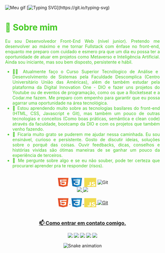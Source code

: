 ![Meu gif](https://user-images.githubusercontent.com/105338579/188969238-ee3b2810-e610-4681-98a6-0ab00027df7c.gif) [![Typing SVG](https://readme-typing-svg.herokuapp.com?font=ronoto+mono&size=21&pause=1000&color=42C920&width=435&lines=Oi%2C+meu+nome+%C3%A9+Guilherme+Espinosa.;Seja+bem+vindo(a)+ao+meu+perfil!)](https://git.io/typing-svg)

<h1><font color="#42C920">🚀 Sobre mim</font></h1>
<font color="#42C920">
<p align="justify">Eu sou Desenvolvedor Front-End Web (nível junior). Pretendo me desenvolver ao máximo e me tornar Fullstack com ênfase no front-end, enquanto me preparo com cuidado e esmero pra que um dia eu possa ter a oportunidade de atuar em projetos como Metaverso e Inteligência Artificial. Ainda sou iniciante, mas sou bem disposto, persistente e hábil. </p></font>
<font color="#42C920">
<ul align="justify">
   <li>👩‍💻 Atualmente faço o Curso Superior Tecnólogico de Análise e Desenvolvimento de Sistemas pela Faculdade Descomplica (Centro Universitário União das Américas), além de também estudar pela plataforma da Digital Innovation One - DIO e fazer uns projetos do Youtube ou de eventos de programação, como os que a Rocketseat e a Codar.me fazem. Me preparo com empenho para garantir que eu possa agarrar uma oportunidade na área tecnológica. </li>

   <li>🧠 Estou aprendendo muito sobre as tecnologias basilares do front-end (HTML, CSS, Javascript e Git), mas também um pouco de outras tecnologias e conceitos (Como boas práticas, semântica e clean code) através da faculdade, bootcamp da DIO e com os projetos que também venho fazendo. </li>

   <li>🤔 Ficaria muito grato se puderem me ajudar nessa caminhada. Eu sou ensinável, curioso e persistente. Gosto de discutir ideias, soluções sobre o porquê das coisas. Ouvir feedbacks, dicas, conselhos e histórias vividas são ótimas maneiras de se ganhar um pouco da experiência de terceiros. </li>

   <li>💬 Me pergunte sobre algo e se eu não souber, pode ter certeza que procurarei aprender pra te responder (risos). </li>
</ul>
</font>
<div align="center" style="display: inline_block"><br>
 <img align="center" alt="HTML" height="30" width="40" src="https://raw.githubusercontent.com/devicons/devicon/master/icons/html5/html5-original.svg">
 <img align="center" alt="CSS" height="30" width="40" src="https://raw.githubusercontent.com/devicons/devicon/master/icons/css3/css3-original.svg"> 
 <img align="center" alt="Js" height="30" width="40" src="https://raw.githubusercontent.com/devicons/devicon/master/icons/javascript/javascript-plain.svg">
 <img align="center" alt="Git" height="55" width="65" src="https://cdn.jsdelivr.net/gh/devicons/devicon/icons/git/git-plain-wordmark.svg" />
</div>

 <div align="center">
  <a href="https://github.com/Guilherme-Espinosa">
  <img height="160em" src="https://github-readme-stats.vercel.app/api?username=Guilherme-Espinosa&show_icons=true&theme=synthwave&include_all_commits=true&count_private=true"/>
  <img height="160em" src="https://github-readme-stats.vercel.app/api/top-langs/?username=Guilherme-Espinosa&layout=compact&langs_count=6&theme=synthwave"/>
</div>

<div align="center" style="display: inline_block"><br>
 <img align="center" alt="HTML" height="30" width="40" src="https://raw.githubusercontent.com/devicons/devicon/master/icons/html5/html5-original.svg">
 <img align="center" alt="CSS" height="30" width="40" src="https://raw.githubusercontent.com/devicons/devicon/master/icons/css3/css3-original.svg"> 
 <img align="center" alt="Js" height="30" width="40" src="https://raw.githubusercontent.com/devicons/devicon/master/icons/javascript/javascript-plain.svg">
 <img align="center" alt="Git" height="55" width="65" src="https://cdn.jsdelivr.net/gh/devicons/devicon/icons/git/git-plain-wordmark.svg" />
</div>
 <br>
 
  <h3 align="center"> 📫 Como entrar em contato comigo. </h3>
<div align="center"> 
 <a href="https://www.linkedin.com/in/guilherme-espinosa/" target="_blank"><img src="https://img.shields.io/badge/-LinkedIn-%230077B5?style=for-the-badge&logo=linkedin&logoColor=white" target="_blank"></a> 
 <a href="https://www.instagram.com/guilherme.espinosa/" target="_blank"><img src="https://img.shields.io/badge/-Instagram-%23E4405F?style=for-the-badge&logo=instagram&logoColor=white" target="_blank"></a> 
 <a href="https://www.youtube.com/GuilhermeEspinosa" target="_blank"><img src="https://img.shields.io/badge/YouTube-FF0000?style=for-the-badge&logo=youtube&logoColor=white" target="_blank"></a>
 <a href ="mailto:luiz5913.01@gmail.com"><img src="https://img.shields.io/badge/-Email-%23333?style=for-the-badge&logo=gmail&logoColor=white" target="_blank"></a>
 <a href="https://twitter.com/dev_espinosa" target="_blank"><img src="https://img.shields.io/twitter/follow/dev_espinosa?style=for-the-badge" target="_blank"></a>
 
  ![Snake animation](https://github.com/Guilherme-Espinosa/Guilherme-Espinosa/blob/output/github-contribution-grid-snake.svg)

</div>
